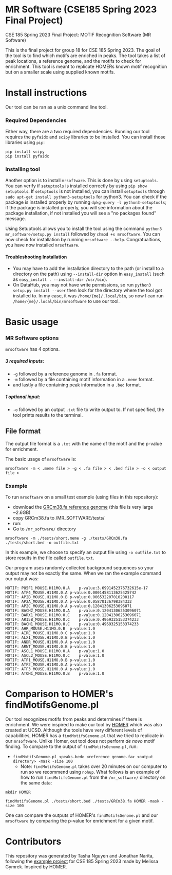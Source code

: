 # MR Software (CSE185 Spring 2023 Final Project)

CSE 185 Spring 2023 Final Project: MOTIF Recognition Software (MR Software)

This is the final project for group 18 for CSE 185 Spring 2023. The goal of the tool is to find which motifs are enriched in peaks. The tool takes a list of peak locations, a reference genome, and the motifs to check for enrichment. This tool is meant to replicate HOMERs known motif recognition but on a smaller scale using supplied known motifs. 

# Install instructions

Our tool can be ran as a unix command line tool.

### Required Dependencies
Either way, there are a two required dependencies. Running our tool requires the `pyfaidx` and `scipy` libraries to be installed. You can install those libraries using `pip`:

```shell 
pip install scipy
pip install pyfaidx 
```

### Installing tool
Another option is to install `mrsoftware`. This is done by using `setuptools`. 
You can verify if `setuptools` is installed correctly by using `pip show setuptools`. If `setuptools` is not installed, you can install `setuptools` through `sudo apt-get install python3-setuptools` for python3. You can check if the package is installed properly by running `dpkg-query -l python3-setuptools`; if the package is installed properly, you will see information about the package installation, if not installed you will see a "no packages found" message.

Using Setuptools allows you to install the tool using the command `python3 mr_software/setup.py install` followed by `chmod +x mrsoftware`. You can now check for installation by running `mrsoftware --help`. Congratualtions, you have now installed `mrsoftware`. 

#### Troubleshooting Installation
* You may have to add the installation directory to the path (or install to a directory on the path) using `--install-dir` option in `easy_install` (such as `easy_install . --install-dir /usr/bin`). 
* On DataHub, you may not have write permissions, so run `python3 setup.py install --user` then look for the directory where the tool got installed to. In my case, it was `/home/{me}/.local/bin`, so now I can run `/home/{me}/.local/bin/mrsoftware` to use our tool.

# Basic usage

### MR Software options

`mrsoftware` has 4 options. 
##### 3 required inputs: 
* `-g` followed by a reference genome in `.fa` format. 
* `-m` followed by a file containing motif information in a `.meme` format.
* and lastly a file containing peak information in a `.bed` format.

##### 1 optional input:
* `-o` followed by an output `.txt` file to write output to. If not specified, the tool prints results to the terminal.

## File format

The output file format is a `.txt` with the name of the motif and the p-value for enrichment.

The basic usage of `mrsoftware` is:
```shell
mrsoftware -m < .meme file > -g < .fa file > < .bed file > -o < output file >
``` 

### Example

To run `mrsoftware` on a small test example (using files in this repository):
* download the [GRCm38.fa reference genome](https://www.ncbi.nlm.nih.gov/assembly/GCF_000001635.20/) (this file is very large ~2.6GB)
* copy GRCm38.fa to /MR_SOFTWARE/tests/
* run: 
* Go to `/mr_software/` directory
```shell
mrsoftware -m ./tests/short.meme -g ./tests/GRCm38.fa ./tests/short.bed -o outfile.txt
```

In this example, we choose to specify an output file using `-o outfile.txt` to store results in the file called `outfile.txt`.

Our program uses randomly collected background sequences so your output may not be exactly the same. When we ran the example command our output was:
```
MOTIF: PO5F1_MOUSE.H11MO.0.A	p-value:3.6991452376732615e-17
MOTIF: ATF4_MOUSE.H11MO.0.A	p-value:0.0001458113625425742
MOTIF: AP2B_MOUSE.H11MO.0.B	p-value:0.006532207010200117
MOTIF: AP2A_MOUSE.H11MO.0.A	p-value:0.05870136798384332
MOTIF: AP2C_MOUSE.H11MO.0.A	p-value:0.12041306253096071
MOTIF: BACH2_MOUSE.H11MO.0.A	p-value:0.12041306253096071
MOTIF: BARX1_MOUSE.H11MO.0.C	p-value:0.12041306253096071
MOTIF: ARI5B_MOUSE.H11MO.0.C	p-value:0.4969325153374233
MOTIF: BACH1_MOUSE.H11MO.0.C	p-value:0.4969325153374233
MOTIF: AHR_MOUSE.H11MO.0.B  p-value:1.0
MOTIF: AIRE_MOUSE.H11MO.0.C p-value:1.0
MOTIF: ALX1_MOUSE.H11MO.0.B p-value:1.0
MOTIF: ANDR_MOUSE.H11MO.0.A	p-value:1.0
MOTIF: ARNT_MOUSE.H11MO.0.B	p-value:1.0
MOTIF: ASCL1_MOUSE.H11MO.0.A	p-value:1.0
MOTIF: ASCL2_MOUSE.H11MO.0.C	p-value:1.0
MOTIF: ATF1_MOUSE.H11MO.0.B	p-value:1.0
MOTIF: ATF2_MOUSE.H11MO.0.A	p-value:1.0
MOTIF: ATF3_MOUSE.H11MO.0.A	p-value:1.0
MOTIF: ATOH1_MOUSE.H11MO.0.B	p-value:1.0
```

# Comparison to HOMER's findMotifsGenome.pl
Our tool recognizes motifs from peaks and determines if there is enrichment. We were inspired to make our tool by [HOMER](http://homer.ucsd.edu/homer/) which was also created at UCSD. Although the tools have very different levels of capabilities, HOMER has a `findMotifsGenome.pl` that we tried to replicate in our `mrsoftware`. Unlike Homer, out tool does not perform *de novo* motif finding.
To compare to the output of `findMotifsGenome.pl`, run:
* `findMotifsGenome.pl <peaks.bed> <reference genome.fa> <output directory> -mask -size 100`
    * Note: `findMotifsGenome.pl` takes over 20 minutes on our computer to run so we recommend using `nohup`. 
What follows is an example of how to run `findMotifsGenome.pl` from the `/mr_software/` directory on the same data:
```shell
mkdir HOMER

findMotifsGenome.pl ./tests/short.bed ./tests/GRCm38.fa HOMER -mask -size 100
```
One can compare the outputs of HOMER's `findMotifsGenome.pl` and our `mrsoftware` by comparing the p-value for enrichment for a given motif.


# Contributors

This repository was generated by Tasha Nguyen and Jonathan Narita, following the [example project](https://github.com/gymreklab/cse185-demo-project) for CSE 185 Spring 2023 made by Melissa Gymrek. Inspired by HOMER.